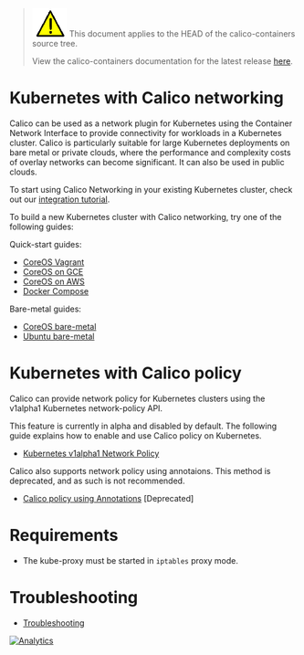 ---
---
<!--- master only -->
> ![warning](../../images/warning.png) This document applies to the HEAD of the calico-containers source tree.
>
> View the calico-containers documentation for the latest release [here](https://github.com/projectcalico/calico-containers/blob/v0.19.0/index).
<!--- else
> You are viewing the calico-containers documentation for release **release**.
<!--- end of master only -->

# Kubernetes with Calico networking
Calico can be used as a network plugin for Kubernetes using the Container Network Interface to provide connectivity for workloads in a Kubernetes cluster.  Calico is particularly suitable for large Kubernetes deployments on bare metal or private clouds, where the performance and complexity costs of overlay networks can become significant. It can also be used in public clouds.

To start using Calico Networking in your existing Kubernetes cluster, check out our [integration tutorial](KubernetesIntegration).

To build a new Kubernetes cluster with Calico networking, try one of the following guides:

Quick-start guides:
- [CoreOS Vagrant](VagrantCoreOS)
- [CoreOS on GCE](GCE)
- [CoreOS on AWS](AWS)
- [Docker Compose](https://github.com/projectcalico/docker-compose-kubernetes) 

Bare-metal guides:
- [CoreOS bare-metal](https://github.com/kubernetes/kubernetes/blob/master/docs/getting-started-guides/coreos/bare_metal_calico)
- [Ubuntu bare-metal](https://github.com/kubernetes/kubernetes/blob/master/docs/getting-started-guides/ubuntu-calico)

# Kubernetes with Calico policy
Calico can provide network policy for Kubernetes clusters using the v1alpha1 Kubernetes network-policy API.

This feature is currently in alpha and disabled by default.  The following guide explains how to enable and use Calico policy on Kubernetes. 
- [Kubernetes v1alpha1 Network Policy](NetworkPolicy)

Calico also supports network policy using annotaions.  This method is deprecated, and as such is not recommended.
- [Calico policy using Annotations](AnnotationPolicy) [Deprecated]

# Requirements
- The kube-proxy must be started in `iptables` proxy mode.

# Troubleshooting 
- [Troubleshooting](Troubleshooting)

[![Analytics](https://calico-ga-beacon.appspot.com/UA-52125893-3/calico-containers/docs/cni/kubernetes/index?pixel)](https://github.com/igrigorik/ga-beacon)
